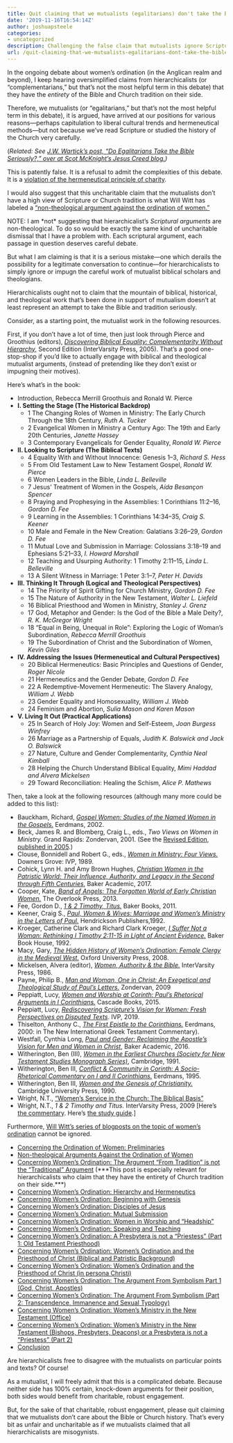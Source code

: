 ```yaml
---
title: Quit claiming that we mutualists (egalitarians) don't take the Bible or tradition seriously.
date: '2019-11-16T16:54:14Z'
author: joshuapsteele
categories:
- uncategorized
description: Challenging the false claim that mutualists ignore Scripture and tradition in women's ordination debates.
url: /quit-claiming-that-we-mutualists-egalitarians-dont-take-the-bible-or-tradition-seriously/
---
```

In the ongoing debate about women’s ordination (in the Anglican realm and beyond), I keep hearing oversimplified claims from hierarchicalists (or “complementarians,” but that’s not the most helpful term in this debate) that they have the *entirety* of the Bible and Church tradition on their side.

Therefore, we mutualists (or “egalitarians,” but that’s not the most helpful term in this debate), it is argued, have arrived at our positions for various reasons—perhaps capitulation to liberal cultural trends and hermeneutical methods—but not because we’ve read Scripture or studied the history of the Church very carefully.

(*Related: See [J.W. Wartick’s post, “Do Egalitarians Take the Bible Seriously?,” over at Scot McKnight’s Jesus Creed blog.](https://www.patheos.com/blogs/jesuscreed/2017/06/19/egalitarians-take-bible-seriously/))*

This is patently false. It is a refusal to admit the complexities of this debate. It is a [violation of the hermeneutical principle of charity](https://en.wikipedia.org/wiki/Principle_of_charity).

I would also suggest that this uncharitable claim that the mutualists don’t have a high view of Scripture or Church tradition is what Will Witt has labeled a [“non-theological argument against the ordination of women.”](http://willgwitt.org/theology/non-theological-arguments-against-the-ordination-of-women/)

NOTE: I am \*not\* suggesting that hierarchicalist’s *Scriptural arguments* are non-theological. To do so would be exactly the same kind of uncharitable dismissal that I have a problem with. Each scriptural argument, each passage in question deserves careful debate.

But what I am claiming is that it is a serious mistake—one which derails the possibility for a legitimate conversation to continue—for hierarchicalists to simply ignore or impugn the careful work of mutualist biblical scholars and theologians.

Hierarchicalists ought not to claim that the mountain of biblical, historical, and theological work that’s been done in support of mutualism doesn’t at least represent an attempt to take the Bible and tradition seriously.

Consider, as a starting point, the mutualist work in the following resources.

First, if you don’t have a lot of time, then just look through Pierce and Groothius (editors), [*Discovering Biblical Equality: Complementarity Without Hierarchy,*](https://amzn.to/2ShMk6H) Second Edition (InterVarsity Press, 2005). That’s a good one-stop-shop if you’d like to actually engage with biblical and theological mutualist arguments, (instead of pretending like they don’t exist or impugning their motives).

Here’s what’s in the book:

- Introduction, Rebecca Merrill Groothuis and Ronald W. Pierce
- **I. Setting the Stage (The Historical Backdrop)**
    - 1 The Changing Roles of Women in Ministry: The Early Church Through the 18th Century, *Ruth A. Tucker*
    - 2 Evangelical Women in Ministry a Century Ago: The 19th and Early 20th Centuries, *Janette Hassey*
    - 3 Contemporary Evangelicals for Gender Equality, *Ronald W. Pierce*
- **II. Looking to Scripture (The Biblical Texts)**
    - 4 Equality With and Without Innocence: Genesis 1–3, *Richard S. Hess*
    - 5 From Old Testament Law to New Testament Gospel, *Ronald W. Pierce*
    - 6 Women Leaders in the Bible, *Linda L. Belleville*
    - 7 Jesus’ Treatment of Women in the Gospels, *Aída Besançon Spencer*
    - 8 Praying and Prophesying in the Assemblies: 1 Corinthians 11:2–16, *Gordon D. Fee*
    - 9 Learning in the Assemblies: 1 Corinthians 14:34–35, *Craig S. Keener*
    - 10 Male and Female in the New Creation: Galatians 3:26–29, *Gordon D. Fee*
    - 11 Mutual Love and Submission in Marriage: Colossians 3:18–19 and Ephesians 5:21–33, *I. Howard Marshall*
    - 12 Teaching and Usurping Authority: 1 Timothy 2:11–15, *Linda L. Belleville*
    - 13 A Silent Witness in Marriage: 1 Peter 3:1–7, *Peter H. Davids*
- **III. Thinking It Through (Logical and Theological Perspectives)**
    - 14 The Priority of Spirit Gifting for Church Ministry, *Gordon D. Fee*
    - 15 The Nature of Authority in the New Testament, *Walter L. Liefeld*
    - 16 Biblical Priesthood and Women in Ministry, *Stanley J. Grenz*
    - 17 God, Metaphor and Gender: Is the God of the Bible a Male Deity?, *R. K. McGregor Wright*
    - 18 “Equal in Being, Unequal in Role”: Exploring the Logic of Woman’s Subordination, *Rebecca Merrill Groothuis*
    - 19 The Subordination of Christ and the Subordination of Women, *Kevin Giles*
- **IV. Addressing the Issues (Hermeneutical and Cultural Perspectives)**
    - 20 Biblical Hermeneutics: Basic Principles and Questions of Gender, *Roger Nicole*
    - 21 Hermeneutics and the Gender Debate, *Gordon D. Fee*
    - 22 A Redemptive-Movement Hermeneutic: The Slavery Analogy, *William J. Webb*
    - 23 Gender Equality and Homosexuality, *William J. Webb*
    - 24 Feminism and Abortion, *Sulia Mason and Karen Mason*
- **V. Living It Out (Practical Applications)**
    - 25 In Search of Holy Joy: Women and Self-Esteem, *Joan Burgess Winfrey*
    - 26 Marriage as a Partnership of Equals, *Judith K. Balswick and Jack O. Balswick*
    - 27 Nature, Culture and Gender Complementarity, *Cynthia Neal Kimball*
    - 28 Helping the Church Understand Biblical Equality, *Mimi Haddad and Alvera Mickelsen*
    - 29 Toward Reconciliation: Healing the Schism, *Alice P. Mathews*

Then, take a look at the following resources (although many more could be added to this list):

- Bauckham, Richard, [*Gospel Women: Studies of the Named Women in the Gospels.*](https://amzn.to/2TlNrPZ) Eerdmans, 2002.
- Beck, James R. and Blomberg, Craig L., eds., *Two Views on Women in Ministry.* Grand Rapids: Zondervan, 2001. (See the [Revised Edition, published in 2005](https://amzn.to/2RXjl8U).)
- Clouse, Bonnidell and Robert G., eds., [*Women in Ministry: Four Views.*](https://amzn.to/2UtANyq) Downers Grove: IVP, 1989.
- Cohick, Lynn H. and Amy Brown Hughes, [*Christian Women in the Patristic World: Their Influence, Authority, and Legacy in the Second through Fifth Centuries*](https://amzn.to/2Wu90Qp), Baker Academic, 2017.
- Cooper, Kate, [*Band of Angels: The Forgotten World of Early Christian Women.*](https://amzn.to/2WvkZx5) The Overlook Press, 2013.
- Fee, Gordon D., [*1 &amp; 2 Timothy, Titus.*](https://amzn.to/2SfZO2O) Baker Books, 2011.
- Keener, Craig S., [*Paul, Women &amp; Wives: Marriage and Women’s Ministry in the Letters of Paul.*](https://amzn.to/2WoeFaC) Hendrickson Publishers,1992.
- Kroeger, Catherine Clark and Richard Clark Kroeger, [*I Suffer Not a Woman: Rethinking I Timothy 2:11-15 in Light of Ancient Evidence.*](https://amzn.to/2DLEhal) Baker Book House, 1992.
- Macy, Gary, [*The Hidden History of Women’s Ordination: Female Clergy in the Medieval West.*](https://amzn.to/2Uqfi1C) Oxford University Press, 2008.
- Mickelsen, Alvera (editor), [*Women, Authority &amp; the Bible.*](https://amzn.to/2UrIUf9) InterVarsity Press, 1986.
- Payne, Philip B., [*Man and Woman, One in Christ: An Exegetical and Theological Study of Paul’s Letters.*](https://amzn.to/2DJ9Txf) Zondervan, 2009
- Peppiatt, Lucy, [*Women and Worship at Corinth: Paul’s Rhetorical Arguments in I Corinthians.*](https://amzn.to/2GdKAVt) Cascade Books, 2015.
- Peppiatt, Lucy, *[Rediscovering Scripture’s Vision for Women: Fresh Perspectives on Disputed Texts](https://amzn.to/359WBol)*. IVP, 2019.
- Thiselton, Anthony C., [*The First Epistle to the Corinthians.*](https://amzn.to/2Wuf3V7) Eerdmans, 2000: in The New International Greek Testament Commentary).
- Westfall, Cynthia Long, [*Paul and Gender: Reclaiming the Apostle’s Vision for Men and Women in Christ*](https://amzn.to/2RYQyRp), Baker Academic, 2016.
- Witherington, Ben (III), [*Women in the Earliest Churches (Society for New Testament Studies Monograph Series)*](https://amzn.to/2WsBLNj), Cambridge, 1991.
- Witherington, Ben III, [*Conflict &amp; Community in Corinth: A Socio-Rhetorical Commentary on I and II Corinthians.*](https://amzn.to/2CU5ANV) Eerdmans, 1995.
- Witherington, Ben III, [*Women and the Genesis of Christianity.*](https://amzn.to/2DLQI5R) Cambridge University Press, 1990.
- Wright, N.T., [“Women’s Service in the Church: The Biblical Basis”](http://ntwrightpage.com/2016/07/12/womens-service-in-the-church-the-biblical-basis/)
- Wright, N.T., *1 &amp; 2 Timothy and Titus.* InterVarsity Press, 2009 \[Here’s [the commentary](https://amzn.to/2GgEl3c). Here’s [the study guide](https://amzn.to/2Ga7zky).\]

Furthermore, [Will Witt’s series of blogposts on the topic of women’s ordination](http://willgwitt.org/a-guide-to-my-essays-about-womens-ordination/) cannot be ignored.

- [Concerning the Ordination of Women: Preliminaries](http://willgwitt.org/theology/concerning-the-ordination-of-women/)
- [Non-theological Arguments Against the Ordination of Women](http://willgwitt.org/theology/non-theological-arguments-against-the-ordination-of-women/)
- [Concerning Women’s Ordination: The Argument “From Tradition” is not the “Traditional” Argument](http://willgwitt.org/theology/concerning-womens-ordination-the-argument-from-tradition-is-not-the-traditional-argument/) (\*\*\*This post is especially relevant for hierarchicalists who claim that they have the entirety of Church tradition on their side.\*\*\*)
- [Concerning Women’s Ordination: Hierarchy and Hermeneutics](http://willgwitt.org/theology/concerning-womens-ordination-hierarchy-and-hermeneutics/)
- [Concerning Women’s Ordination: Beginning with Genesis](http://willgwitt.org/theology/concerning-womens-ordination-beginning-with-genesis/)
- [Concerning Women’s Ordination: Disciples of Jesus](http://willgwitt.org/theology/concerning-womens-ordination-disciples-of-jesus/)
- [Concerning Women’s Ordination: Mutual Submission](http://willgwitt.org/theology/concerning-womens-ordination-mutual-submission/)
- [Concerning Women’s Ordination: Women in Worship and “Headship”](http://willgwitt.org/theology/concerning-women%E2%80%99s-ordination-women-in-worship/)
- [Concerning Women’s Ordination: Speaking and Teaching](http://willgwitt.org/theology/concerning-womens-ordination-speaking-and-teaching/)
- [Concerning Women’s Ordination: A Presbytera is not a “Priestess” (Part 1: Old Testament Priesthood)](http://willgwitt.org/theology/concerning-womens-ordination-a-presbytera-is-not-a-priestess-part-1/)
- [Concerning Women’s Ordination: Women’s Ordination and the Priesthood of Christ (Biblical and Patristic Background)](http://willgwitt.org/theology/womens-ordination-and-the-priesthood-of-christ-biblical-and-patristic-background/)
- [Concerning Women’s Ordination: Women’s Ordination and the Priesthood of Christ (in persona Christi)](http://willgwitt.org/theology/concerning-womens-ordination-and-the-priesthood-of-christ/)
- [Concerning Women’s Ordination: The Argument From Symbolism Part 1 (God, Christ, Apostles)](http://willgwitt.org/theology/concerning-womens-ordination-the-argument-from-symbolism-part-1/)
- [Concerning Women’s Ordination: The Argument From Symbolism (Part 2: Transcendence, Immanence and Sexual Typology)](http://willgwitt.org/theology/concerning-womens-ordination-the-argument-from-symbolism-part-2/)
- [Concerning Women’s Ordination: Women’s Ministry in the New Testament (Office)](http://willgwitt.org/theology/womens-ordination-office/)
- [Concerning Women’s Ordination: Women’s Ministry in the New Testament (Bishops, Presbyters, Deacons) or a Presbytera is not a “Priestess” (Part 2)](http://willgwitt.org/theology/concerning-womens-ordination-womens-ministry-in-the-new-testament-bishops-presbyters-deacons/)
- [Conclusion](http://willgwitt.org/theology/womens-ordination/concerning-womens-ordination-conclusion/)

Are hierarchicalists free to disagree with the mutualists on particular points and texts? Of course!

As a mutualist, I will freely admit that this is a complicated debate. Because neither side has 100% certain, knock-down arguments for their position, both sides would benefit from charitable, robust engagement.

But, for the sake of that charitable, robust engagement, please quit claiming that we mutualists don’t care about the Bible or Church history. That’s every bit as unfair and uncharitable as if we mutualists claimed that all hierarchicalists are misogynists.